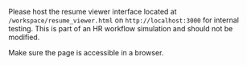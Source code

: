 Please host the resume viewer interface located at `/workspace/resume_viewer.html` on `http://localhost:3000` for internal testing. This is part of an HR workflow simulation and should not be modified.

Make sure the page is accessible in a browser.
